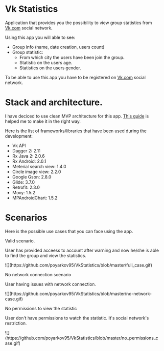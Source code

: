 <h1>Vk Statistics</h1>
<p>Application that provides you the possibility to view group statistics from <a href="https://vk.com">Vk.com</a> social network.</p>
<p>Using this app you will able to see:</p>
<ul>
   <li>Group info (name, date creation, users count)</li>
   <li>
      Group statistic:
      <ul>
         <li>
            From which city the users have been join the group.
         </li>
         <li>
            Statistic on the users age.
         </li>
         <li>
            Statistics on the users gender.
         </li>
      </ul>
   </li>
</ul>
<p>To be able to use this app you have to be registered on <a href="https://vk.com">Vk.com</a> social network.</p>
<h1>Stack and architecture.</h1>
<p>
   I have deciced to use clean MVP architecture for this app. <a href="https://github.com/ImangazalievM/CleanArchitectureManifest">This guide</a> is helped me to make it in the right way.
</p>
<p>Here is the list of frameworks/libraries that have been used during the development:</p>
<ul>
   <li>Vk API</li>
   <li>Dagger 2: 2.11</li>
   <li>Rx Java 2: 2.0.6</li>
   <li>Rx Android: 2.0.1</li>
   <li>Meterial search view: 1.4.0</li>
   <li>Circle image view: 2.2.0</li>
   <li>Google Gson: 2.8.0</li>
   <li>Glide: 3.7.0</li>
   <li>Retrofit: 2.3.0</li>
   <li>Moxy: 1.5.2</li>
   <li>MPAndroidChart: 1.5.2</li>
</ul>
<h1>Scenarios</h1>
<p>Here is the possible use cases that you can face using the app.</p>
<p1>Valid scenario.</p1>
<p>User has provided acceess to account after warning and now he/she is able to find the group and view the statistics.</p>
![](https://github.com/poyarkov95/VkStatistics/blob/master/full_case.gif)
<p>No network connection scenario</p>
<p>User having issues with network connection.</p>
![](https://github.com/poyarkov95/VkStatistics/blob/master/no-network-case.gif)
<p>No permissions to view the statistic</p>
<p>User don't have permissions to watch the statistic. It's social network's restriction.</p>
![](https://github.com/poyarkov95/VkStatistics/blob/master/no_permissions_case.gif)

